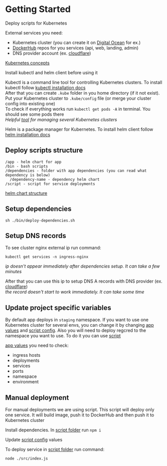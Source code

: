 # Getting Started

Deploy scripts for Kubernetes 

External services you need:
- Kubernetes cluster (you can create it on [Digital Ocean](https://www.digitalocean.com/) for ex.)
- [DockerHub](https://hub.docker.com/) repos for you services (api, web, landing, admin)
- DNS provider account (ex. [cloudflare](https://www.cloudflare.com/))

[Kubernetes concepts](https://kubernetes.io/docs/concepts/)

Install kubectl and helm client before using it

Kubectl is a command line tool for controlling Kubernetes clusters. To install kubectl follow [kubectl installation docs](https://kubernetes.io/docs/tasks/tools/install-kubectl/)<br/>
After that you can create `.kube` folder in you home directory (if it not exist). Put your Kubernetes cluster to `.kube/config` file (or merge your cluster config into existing one)<br/>
To check if everything works run `kubectl get pods -A` in terminal. You should see some pods there<br/>
*Helpful [tool](https://github.com/ahmetb/kubectx) for managing several Kubernetes clusters*

Helm is a package manager for Kubernetes. To install helm client follow [helm installation docs](https://v2.helm.sh/docs/install/)<br/>

## Deploy scripts structure

```
/app - helm chart for app
/bin - bash scripts
/dependencies - folder with app dependencies (you can read what dependency is below)
  /dependency-name - dependency helm chart
/script - script for service deployments
```

[helm chart structure](https://v2.helm.sh/docs/developing_charts/#charts)

## Setup dependencies

```
sh ./bin/deploy-dependencies.sh
```

## Setup DNS records

To see cluster nginx external ip run command:

```
kubectl get services -n ingress-nginx
```

*ip doesn't appear immediately after dependencies setup. It can take a few minutes*

After that you can use this ip to setup DNS A records with DNS provider (ex. [cloudflare](https://www.cloudflare.com/))<br/>
*the record doesn't start to work immediately. It can take some time*

## Update project specific variables

By default app deploys in `staging` namespace. If you want to use one Kubernetes cluster for several envs, you can change it by changing [app values](app/values/values.yml) and [script config](script/src/config.js). Also you will need to deploy regcred to the namespace you want to use. To do it you can use [script](dependencies/regcred/bin/create-docker-regcred.sh)

[app values](app/values/values.yml) you need to check:
- ingress hosts
- deployments
- services
- ports
- namespace
- environment

## Manual deployment

For manual deployments we are using script. This script will deploy only one service. It will build image, push it to DockerHub and then push it to Kubernetes cluster

Install dependencies. In [script folder](script) run `npm i`

Update [script config](script/src/config.js) values

To deploy service in [script folder](script) run command:

```
node ./src/index.js
```
